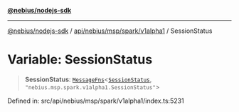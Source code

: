 [**@nebius/nodejs-sdk**](../../../../../../README.md)

---

[@nebius/nodejs-sdk](../../../../../../README.md) / [api/nebius/msp/spark/v1alpha1](../README.md) / SessionStatus

# Variable: SessionStatus

> **SessionStatus**: [`MessageFns`](../../../../../../runtime/protos/core/interfaces/MessageFns.md)\<[`SessionStatus`](../interfaces/SessionStatus.md), `"nebius.msp.spark.v1alpha1.SessionStatus"`\>

Defined in: src/api/nebius/msp/spark/v1alpha1/index.ts:5231
